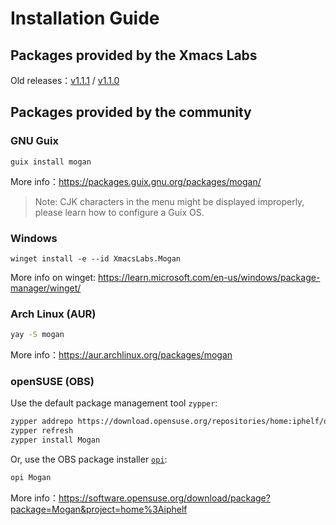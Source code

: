 # Installation Guide
## Packages provided by the Xmacs Labs
Old releases：[v1.1.1](https://github.com/XmacsLabs/mogan/releases/tag/v1.1.1) / [v1.1.0](https://github.com/XmacsLabs/mogan/releases/tag/v1.1.0)
## Packages provided by the community
### GNU Guix
```
guix install mogan
```
More info：https://packages.guix.gnu.org/packages/mogan/

> Note: CJK characters in the menu might be displayed improperly, please learn how to configure a Guix OS.

### Windows
```
winget install -e --id XmacsLabs.Mogan
```
More info on winget: https://learn.microsoft.com/en-us/windows/package-manager/winget/

### Arch Linux (AUR)
```bash
yay -S mogan
```
More info：https://aur.archlinux.org/packages/mogan

### openSUSE (OBS)

Use the default package management tool `zypper`:

```bash
zypper addrepo https://download.opensuse.org/repositories/home:iphelf/openSUSE_Tumbleweed/home:iphelf.repo
zypper refresh
zypper install Mogan
```

Or, use the OBS package installer [`opi`](https://software.opensuse.org/package/opi):

```bash
opi Mogan
```

More info：https://software.opensuse.org/download/package?package=Mogan&project=home%3Aiphelf
